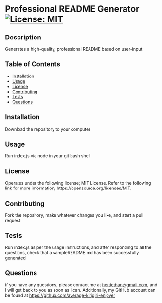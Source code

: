 # Professional README Generator [![License: MIT](https://img.shields.io/badge/License-MIT-yellow.svg)](https://opensource.org/licenses/MIT)

## Description

Generates a high-quality, professional README based on user-input

## Table of Contents

- [Installation](#installation)
- [Usage](#usage)
- [License](#license)
- [Contributing](#contributing)
- [Tests](#tests)
- [Questions](#questions)

## Installation

Download the repository to your computer

## Usage

Run index.js via node in your git bash shell

## License

Operates under the following license; MIT License. Refer to the following link for more information; https://opensource.org/licenses/MIT.

## Contributing

Fork the repository, make whatever changes you like, and start a pull request

## Tests

Run index.js as per the usage instructions, and after responding to all the questions, check that a sampleREADME.md has been successfully generated

## Questions

If you have any questions, please contact me at hertlethan@gmail.com, and I will get back to you as soon as I can. Additionally, my GitHub account can be found at https://github.com/average-kirigiri-enjoyer